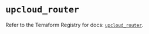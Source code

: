 # `upcloud_router`

Refer to the Terraform Registry for docs: [`upcloud_router`](https://registry.terraform.io/providers/upcloudltd/upcloud/5.6.1/docs/resources/router).
